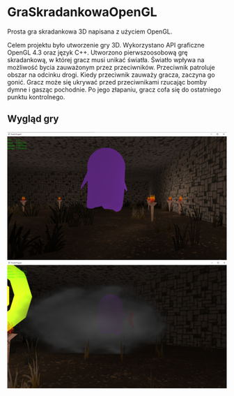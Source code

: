 # GraSkradankowaOpenGL
Prosta gra skradankowa 3D napisana z użyciem OpenGL.

Celem projektu było utworzenie gry 3D. Wykorzystano API graficzne OpenGL 4.3 oraz język C++. Utworzono pierwszoosobową grę skradankową, w której gracz musi unikać światła. Światło wpływa na możliwość bycia zauważonym przez przeciwników. Przeciwnik patroluje obszar na odcinku drogi. Kiedy przeciwnik zauważy gracza, zaczyna go gonić. Gracz może się ukrywać przed przeciwnikami rzucając bomby dymne i gasząc pochodnie. Po jego złapaniu, gracz cofa się do ostatniego punktu kontrolnego.

## Wygląd gry

![screenshot](/images/Screenshot_1.png)
![screenshot](/images/Screenshot_2.png)
